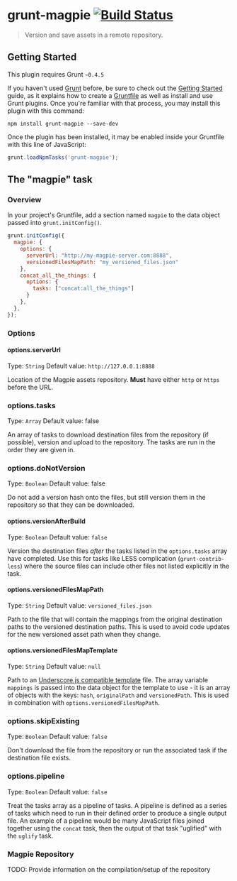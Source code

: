 # grunt-magpie [![Build Status](https://travis-ci.org/dynamo-media/grunt-magpie.svg?branch=master)](https://travis-ci.org/dynamo-media/grunt-magpie)

> Version and save assets in a remote repository.

## Getting Started
This plugin requires Grunt `~0.4.5`

If you haven't used [Grunt](http://gruntjs.com/) before, be sure to check out the [Getting Started](http://gruntjs.com/getting-started) guide, as it explains how to create a [Gruntfile](http://gruntjs.com/sample-gruntfile) as well as install and use Grunt plugins. Once you're familiar with that process, you may install this plugin with this command:

```shell
npm install grunt-magpie --save-dev
```

Once the plugin has been installed, it may be enabled inside your Gruntfile with this line of JavaScript:

```js
grunt.loadNpmTasks('grunt-magpie');
```

## The "magpie" task

### Overview
In your project's Gruntfile, add a section named `magpie` to the data object passed into `grunt.initConfig()`.

```js
grunt.initConfig({
  magpie: {
    options: {
      serverUrl: "http://my-magpie-server.com:8888",
      versionedFilesMapPath: "my_versioned_files.json"
    },
    concat_all_the_things: {
      options: {
        tasks: ["concat:all_the_things"]
      }
    },
  },
});
```

### Options

#### options.serverUrl
Type: `String`
Default value: `http://127.0.0.1:8888`

Location of the Magpie assets repository. **Must** have either `http` or `https` before the URL.

### options.tasks
Type: `Array`
Default value: false

An array of tasks to download destination files from the repository (if possible), version and upload to the repository. The tasks are run in the order they are given in.

### options.doNotVersion
Type: `Boolean`
Default value: false

Do not add a version hash onto the files, but still version them in the repository so that they can be downloaded.

#### options.versionAfterBuild
Type: `Boolean`
Default value: `false`

Version the destination files _after_ the tasks listed in the `options.tasks` array have completed. Use this for tasks like LESS complication (`grunt-contrib-less`) where the source files can include other files not listed explicitly in the task.

#### options.versionedFilesMapPath
Type: `String`
Default value: `versioned_files.json`

Path to the file that will contain the mappings from the original destination paths to the versioned destination paths. This is used to avoid code updates for the new versioned asset path when they change.

#### options.versionedFilesMapTemplate
Type: `String`
Default value: `null`

Path to an [Underscore.js compatible template](http://underscorejs.org/#template) file. The array variable `mappings` is passed into the data object for the template to use - it is an array of objects with the keys: `hash`, `originalPath` and `versionedPath`. This is used in combination with `options.versionedFilesMapPath`.

### options.skipExisting
Type: `Boolean`
Default value: `false`

Don't download the file from the repository or run the associated task if the destination file exists.

### options.pipeline
Type: `Boolean`
Default value: `false`

Treat the tasks array as a pipeline of tasks. A pipeline is defined as a series of tasks which need to run in their defined order to produce a single output file. An example of a pipeline would be many JavaScript files joined together using the `concat` task, then the output of that task "uglified" with the `uglify` task.

### Magpie Repository
TODO: Provide information on the compilation/setup of the repository
